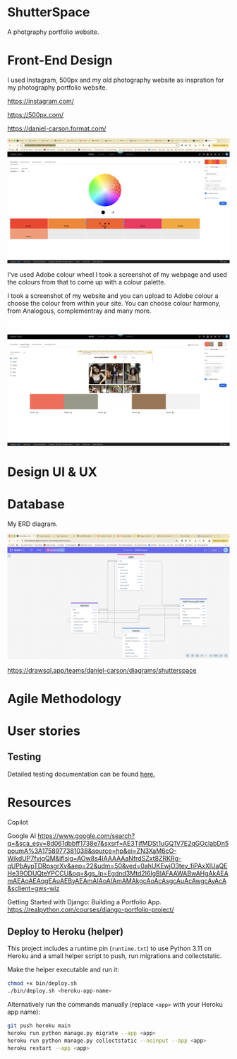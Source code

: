 # ShutterSpace

A photgraphy portfolio website.

# Front-End Design

I used Instagram, 500px and my old photography website as inspration for my photography portfolio website.

https://instagram.com/

https://500px.com/

https://daniel-carson.format.com/

![adobe](<docs/readme_images/Screenshot 2025-09-26 at 14.08.03 (3)-1.png>)

I've used Adobe colour wheel I took a screenshot of 
my webpage and used the colours from that to come up with a colour palette.


I took a screenshot of my website and you can upload to Adobe colour a choose the colour from within your site. You
can choose colour harmony, from Analogous, complementray and many more.

![website](<docs/readme_images/Screenshot 2025-09-26 at 14.28.44 (3).png>)

# Design UI & UX


# Database

My ERD diagram.

![erddiagram](<docs/readme_images/Screenshot 2025-09-26 at 13.38.19 (3).png>)

https://drawsql.app/teams/daniel-carson/diagrams/shutterspace

# Agile Methodology

# User stories

## Testing

Detailed testing documentation can be found [here.](./TESTING.md)

# Resources 

Copilot

Google AI
https://www.google.com/search?q=&sca_esv=8d061dbbff1738e7&sxsrf=AE3TifMDSt1uGQ1V7E2qGOclabDn5poumA%3A1758977381038&source=hp&ei=ZN3XaM6cO-WjkdUP7fvjqQM&iflsig=AOw8s4IAAAAAaNfrdSZxt8ZRKRg-qUPbAypTDRpsgrXv&aep=22&udm=50&ved=0ahUKEwjO3tev_fiPAxXlUaQEHe39ODUQteYPCCU&oq=&gs_lp=Egdnd3Mtd2l6IgBIAFAAWABwAHgAkAEAmAEAoAEAqgEAuAEByAEAmAIAoAIAmAMAkgcAoAcAsgcAuAcAwgcAyAcA&sclient=gws-wiz

Getting Started with Django: Building a Portfolio App.
https://realpython.com/courses/django-portfolio-project/

## Deploy to Heroku (helper)

This project includes a runtime pin (`runtime.txt`) to use Python 3.11 on Heroku and a small helper script to push, run migrations and collectstatic.

Make the helper executable and run it:

```bash
chmod +x bin/deploy.sh
./bin/deploy.sh <heroku-app-name>
```

Alternatively run the commands manually (replace `<app>` with your Heroku app name):

```bash
git push heroku main
heroku run python manage.py migrate --app <app>
heroku run python manage.py collectstatic --noinput --app <app>
heroku restart --app <app>
```